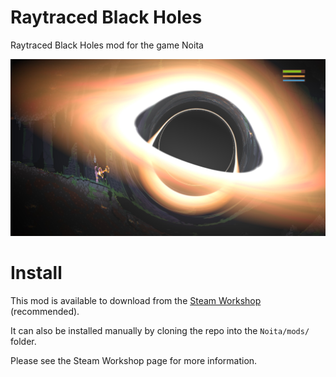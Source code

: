 # Raytraced Black Holes
Raytraced Black Holes mod for the game Noita

![Preview image](workshop_preview_image.png)

# Install
This mod is available to download from the [Steam Workshop](https://steamcommunity.com/workshop/filedetails/?id=3331527867) (recommended).

It can also be installed manually by cloning the repo into the `Noita/mods/` folder.

Please see the Steam Workshop page for more information.